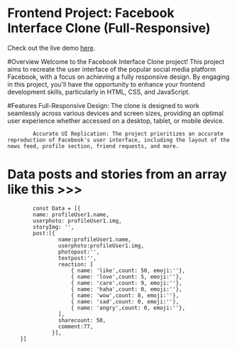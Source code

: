 # Frontend Project: Facebook Interface Clone (Full-Responsive)
Check out the live demo [here](https://face-book-clone-full-responsive.vercel.app/).

#Overview
            Welcome to the Facebook Interface Clone project! This project aims to recreate the user interface of the popular social media platform Facebook,
            with a focus on achieving a fully responsive design. By engaging in this project, you'll have the opportunity to enhance your frontend development skills, particularly in HTML, CSS, and JavaScript.

#Features
            Full-Responsive Design: The clone is designed to work seamlessly across various devices and screen sizes, providing an optimal user experience whether accessed on a desktop, tablet, or mobile device.

            Accurate UI Replication: The project prioritizes an accurate reproduction of Facebook's user interface, including the layout of the news feed, profile section, friend requests, and more.

# Data posts and stories from an array like this >>>
            const Data = [{
            name: profileUser1.name,
            userphoto: profileUser1.img,
            storyImg: '',
            post:[{
                    name:profileUser1.name,
                    userphoto:profileUser1.img,
                    photopost:'',
                    textpost:'',
                    reaction: [
                        { name: 'like',count: 50, emoji:''},
                        { name: 'love',count: 5, emoji:''},
                        { name: 'care',count: 9, emoji:''},
                        { name: 'haha',count: 0, emoji:''},
                        { name: 'wow',count: 8, emoji:''},
                        { name: 'sad',count: 0, emoji:''},
                        { name: 'angry',count: 0, emoji:''},
                    ],
                    sharecount: 50,
                    comment:77,
                  }],
        }]
